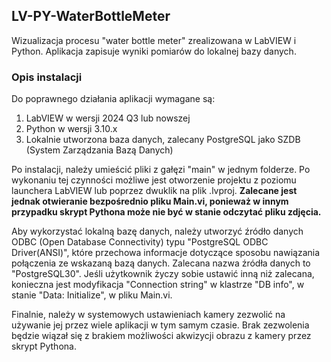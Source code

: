 ## LV-PY-WaterBottleMeter
Wizualizacja procesu "water bottle meter" zrealizowana w LabVIEW i Python. Aplikacja zapisuje wyniki pomiarów do lokalnej bazy danych.

### Opis instalacji
Do poprawnego działania aplikacji wymagane są:
1. LabVIEW w wersji 2024 Q3 lub nowszej
2. Python w wersji 3.10.x
3. Lokalnie utworzona baza danych, zalecany PostgreSQL jako SZDB (System Zarządzania Bazą Danych)

Po instalacji, należy umieścić pliki z gałęzi "main" w jednym folderze. Po wykonaniu tej czynności możliwe jest otworzenie projektu z poziomu launchera LabVIEW lub poprzez dwuklik na plik .lvproj. **Zalecane jest jednak otwieranie bezpośrednio pliku Main.vi, ponieważ w innym przypadku skrypt Pythona może nie być w stanie odczytać pliku zdjęcia.**

Aby wykorzystać lokalną bazę danych, należy utworzyć źródło danych ODBC (Open Database Connectivity) typu "PostgreSQL ODBC Driver(ANSI)", które przechowa informacje dotyczące sposobu nawiązania połączenia ze wskazaną bazą danych. Zalecana nazwa źródła danych to "PostgreSQL30". Jeśli użytkownik życzy sobie ustawić inną niż zalecana, konieczna jest modyfikacja "Connection string" w klastrze "DB info", w stanie "Data: Initialize", w pliku Main.vi.

Finalnie, należy w systemowych ustawieniach kamery zezwolić na używanie jej przez wiele aplikacji w tym samym czasie. Brak zezwolenia będzie wiązał się z brakiem możliwości akwizycji obrazu z kamery przez skrypt Pythona.
